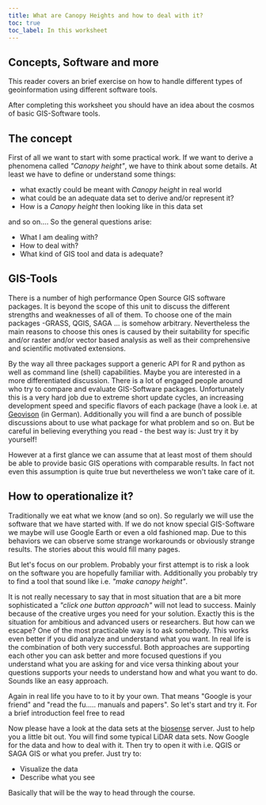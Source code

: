 ```yaml
---
title: What are Canopy Heights and how to deal with it?
toc: true
toc_label: In this worksheet
---
```


## Concepts, Software and more

This reader covers an brief exercise on how to handle different types of geoinformation using different software tools.

After completing this worksheet you should have an idea about the cosmos of  basic GIS-Software tools.


## The concept 

First of all we want to start with some practical work. If we want to derive a phenomena called *"Canopy height"*, we have to think about some details. At least we have to define or understand some things:
- what exactly could be meant with  *Canopy height* in real world 
- what could be an adequate data set to derive and/or represent it? 
- How is a *Canopy height*  then looking like in this data set 

and so on.... So the general questions arise:

* What I am dealing with?
* How to deal with? 
* What kind of GIS tool and data is adequate?

## GIS-Tools 

There is a number of high performance Open Source GIS software packages. It is beyond the scope of this unit to discuss the different strengths and weaknesses of all of them. To choose one of the main packages -GRASS, QGIS, SAGA ... is somehow arbitrary. Nevertheless the main reasons to choose this ones is caused by their  suitability for specific and/or raster and/or vector based analysis as well as their comprehensive and scientific motivated extensions. 

By the way all three packages support a generic API for R and python as well as command line (shell) capabilities. Maybe you are interested in a more differentiated discussion. There is a lot of engaged people around who try to compare and evaluate GIS-Software packages. Unfortunately this is a very hard job due to extreme short update cycles, an increasing development speed and specific flavors of each package (have a look i.e. at [Geovison](http://gis-vision.de/index.php/systeme-im-vergleich) (in German). Additionally you will find a are bunch of possible discussions about to use what package for what problem and so on. But be careful in believing everything you read - the best way is: Just try it by yourself!

However at a first glance we can assume that at least most of them should be able to provide basic GIS operations with comparable results. In fact not even this assumption is quite true but nevertheless we won't take care of it.


## How to operationalize it?

Traditionally we eat what we know (and so on). So regularly we will use the software that we have started with. If we do not know special GIS-Software we maybe will use Google Earth or even a old fashioned map. Due to this behaviors we can observe some strange workarounds or obviously strange results. The stories about this would fill many pages. 

But let's focus on our problem. Probably your first attempt is to risk a look on the software you are hopefully familiar with. Additionally you probably try to find a tool that sound like i.e. *"make canopy height"*.

It is not really necessary to say that in most situation that are a bit more sophisticated a *"click one button approach"* will not lead to success. Mainly because of the creative urges you need for your solution. Exactly this is the situation for ambitious and advanced users or researchers. But how can we escape? One of the most practicable way is to ask somebody. This works even better if you did analyze and understand what you want. In real life is the combination of both very successful. Both approaches are supporting each other you can ask better and more focused questions if you understand what you are asking for and vice versa thinking about your questions supports your needs to understand how and what you want to do. Sounds like an easy approach. 

Again in real life you have to to it by your own. That means "Google is your friend" and "read the fu..... manuals and papers". So let's start and try it. For a brief introduction feel free to read 



Now please have a look at the data sets at the [biosense](http://gofile.me/3Z8AJ/I97PxrE1b) server. Just to help you a little bit out. You will find some typical LiDAR data sets. Now Google for the data and how to deal with it. Then try to open it with i.e. QGIS or SAGA GIS or what you prefer. Just try to:

* Visualize the data
* Describe what you see

Basically that will be the way to head through the course.